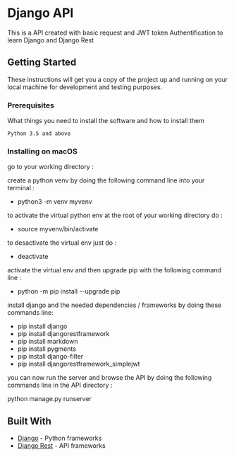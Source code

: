 # Django API

This is a API created with basic request and JWT token Authentification to learn Django and Django Rest

## Getting Started

These instructions will get you a copy of the project up and running on your local machine for development and testing purposes.

### Prerequisites

What things you need to install the software and how to install them

```
Python 3.5 and above
```

### Installing on macOS

go to your working directory :

create a python venv by doing the following command line into your terminal :

- python3 -m venv myvenv

to activate the virtual python env at the root of your working directory do :

- source myvenv/bin/activate

to desactivate the virtual env just do :

- deactivate

activate the virtual env and then upgrade pip with the following command line :

- python -m pip install --upgrade pip

install django and the needed dependencies / frameworks by doing these commands line:

- pip install django
- pip install djangorestframework
- pip install markdown
- pip install pygments
- pip install django-filter
- pip install djangorestframework_simplejwt

you can now run the server and browse the API by doing the following commands line in the API directory :

python manage.py runserver

## Built With

* [Django](https://www.djangoproject.com) - Python frameworks
* [Django Rest](https://www.django-rest-framework.org) - API frameworks
